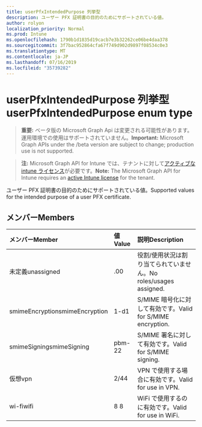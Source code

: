 ```yaml
---
title: userPfxIntendedPurpose 列挙型
description: ユーザー PFX 証明書の目的のためにサポートされている値。
author: rolyon
localization_priority: Normal
ms.prod: Intune
ms.openlocfilehash: 1790b1d1835d19cacb7e3b32262ce06be4daa378
ms.sourcegitcommit: 3f7bac952864cfa67f749d902d9897f08534c0e3
ms.translationtype: MT
ms.contentlocale: ja-JP
ms.lasthandoff: 07/16/2019
ms.locfileid: "35739282"
---
```

# <a name="userpfxintendedpurpose-enum-type"></a><span data-ttu-id="3e63d-103">userPfxIntendedPurpose 列挙型</span><span class="sxs-lookup"><span data-stu-id="3e63d-103">userPfxIntendedPurpose enum type</span></span>

> <span data-ttu-id="3e63d-104">**重要:** ベータ版の Microsoft Graph Api は変更される可能性があります。運用環境での使用はサポートされていません。</span><span class="sxs-lookup"><span data-stu-id="3e63d-104">**Important:** Microsoft Graph APIs under the /beta version are subject to change; production use is not supported.</span></span>

> <span data-ttu-id="3e63d-105">**注:** Microsoft Graph API for Intune では、テナントに対して[アクティブな intune ライセンス](https://go.microsoft.com/fwlink/?linkid=839381)が必要です。</span><span class="sxs-lookup"><span data-stu-id="3e63d-105">**Note:** The Microsoft Graph API for Intune requires an [active Intune license](https://go.microsoft.com/fwlink/?linkid=839381) for the tenant.</span></span>

<span data-ttu-id="3e63d-106">ユーザー PFX 証明書の目的のためにサポートされている値。</span><span class="sxs-lookup"><span data-stu-id="3e63d-106">Supported values for the intended purpose of a user PFX certificate.</span></span>

## <a name="members"></a><span data-ttu-id="3e63d-107">メンバー</span><span class="sxs-lookup"><span data-stu-id="3e63d-107">Members</span></span>
|<span data-ttu-id="3e63d-108">メンバー</span><span class="sxs-lookup"><span data-stu-id="3e63d-108">Member</span></span>|<span data-ttu-id="3e63d-109">値</span><span class="sxs-lookup"><span data-stu-id="3e63d-109">Value</span></span>|<span data-ttu-id="3e63d-110">説明</span><span class="sxs-lookup"><span data-stu-id="3e63d-110">Description</span></span>|
|:---|:---|:---|
|<span data-ttu-id="3e63d-111">未定義</span><span class="sxs-lookup"><span data-stu-id="3e63d-111">unassigned</span></span>|<span data-ttu-id="3e63d-112">.0</span><span class="sxs-lookup"><span data-stu-id="3e63d-112">0</span></span>|<span data-ttu-id="3e63d-113">役割/使用状況は割り当てられていません。</span><span class="sxs-lookup"><span data-stu-id="3e63d-113">No roles/usages assigned.</span></span>|
|<span data-ttu-id="3e63d-114">smimeEncryption</span><span class="sxs-lookup"><span data-stu-id="3e63d-114">smimeEncryption</span></span>|<span data-ttu-id="3e63d-115">1-d</span><span class="sxs-lookup"><span data-stu-id="3e63d-115">1</span></span>|<span data-ttu-id="3e63d-116">S/MIME 暗号化に対して有効です。</span><span class="sxs-lookup"><span data-stu-id="3e63d-116">Valid for S/MIME encryption.</span></span>|
|<span data-ttu-id="3e63d-117">smimeSigning</span><span class="sxs-lookup"><span data-stu-id="3e63d-117">smimeSigning</span></span>|<span data-ttu-id="3e63d-118">pbm-2</span><span class="sxs-lookup"><span data-stu-id="3e63d-118">2</span></span>|<span data-ttu-id="3e63d-119">S/MIME 署名に対して有効です。</span><span class="sxs-lookup"><span data-stu-id="3e63d-119">Valid for S/MIME signing.</span></span>|
|<span data-ttu-id="3e63d-120">仮想</span><span class="sxs-lookup"><span data-stu-id="3e63d-120">vpn</span></span>|<span data-ttu-id="3e63d-121">2/4</span><span class="sxs-lookup"><span data-stu-id="3e63d-121">4</span></span>|<span data-ttu-id="3e63d-122">VPN で使用する場合に有効です。</span><span class="sxs-lookup"><span data-stu-id="3e63d-122">Valid for use in VPN.</span></span>|
|<span data-ttu-id="3e63d-123">wi-fi</span><span class="sxs-lookup"><span data-stu-id="3e63d-123">wifi</span></span>|<span data-ttu-id="3e63d-124">8 </span><span class="sxs-lookup"><span data-stu-id="3e63d-124">8</span></span>|<span data-ttu-id="3e63d-125">WiFi で使用するのに有効です。</span><span class="sxs-lookup"><span data-stu-id="3e63d-125">Valid for use in WiFi.</span></span>|





